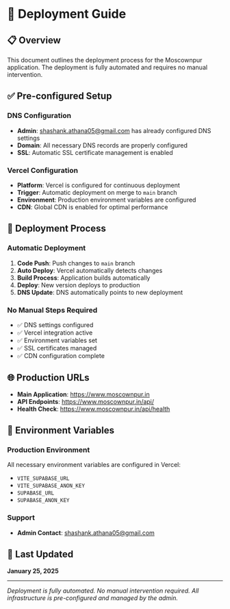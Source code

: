 # 🚀 Deployment Guide

## 📋 Overview
This document outlines the deployment process for the Moscownpur application. The deployment is fully automated and requires no manual intervention.

## ✅ Pre-configured Setup

### DNS Configuration
- **Admin**: shashank.athana05@gmail.com has already configured DNS settings
- **Domain**: All necessary DNS records are properly configured
- **SSL**: Automatic SSL certificate management is enabled

### Vercel Configuration
- **Platform**: Vercel is configured for continuous deployment
- **Trigger**: Automatic deployment on merge to `main` branch
- **Environment**: Production environment variables are configured
- **CDN**: Global CDN is enabled for optimal performance

## 🔄 Deployment Process

### Automatic Deployment
1. **Code Push**: Push changes to `main` branch
2. **Auto Deploy**: Vercel automatically detects changes
3. **Build Process**: Application builds automatically
4. **Deploy**: New version deploys to production
5. **DNS Update**: DNS automatically points to new deployment

### No Manual Steps Required
- ✅ DNS settings configured
- ✅ Vercel integration active
- ✅ Environment variables set
- ✅ SSL certificates managed
- ✅ CDN configuration complete

## 🌐 Production URLs

- **Main Application**: https://www.moscownpur.in
- **API Endpoints**: https://www.moscownpur.in/api/
- **Health Check**: https://www.moscownpur.in/api/health

## 🔧 Environment Variables

### Production Environment
All necessary environment variables are configured in Vercel:
- `VITE_SUPABASE_URL`
- `VITE_SUPABASE_ANON_KEY`
- `SUPABASE_URL`
- `SUPABASE_ANON_KEY`

### Support
- **Admin Contact**: shashank.athana05@gmail.com


## 📅 Last Updated
**January 25, 2025**

---

*Deployment is fully automated. No manual intervention required. All infrastructure is pre-configured and managed by the admin.*
